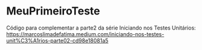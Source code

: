 # MeuPrimeiroTeste
Código para complementar a parte2 da série Iniciando nos Testes Unitários: https://marcoslimadefatima.medium.com/iniciando-nos-testes-unit%C3%A1rios-parte02-cd98e18081a5
